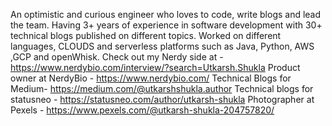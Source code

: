 An optimistic and curious engineer who loves to code, write blogs and lead the team.
Having 3+ years of experience in software development with 30+ technical blogs published on different topics.
Worked on different languages, CLOUDS and serverless platforms such as Java, Python, AWS ,GCP and openWhisk.
Check out my Nerdy side at - https://www.nerdybio.com/interview/?search=Utkarsh.Shukla
Product owner at NerdyBio - https://www.nerdybio.com/
Technical Blogs for Medium- https://medium.com/@utkarshshukla.author
Technical blogs for statusneo - https://statusneo.com/author/utkarsh-shukla
Photographer at Pexels - https://www.pexels.com/@utkarsh-shukla-204757820/
